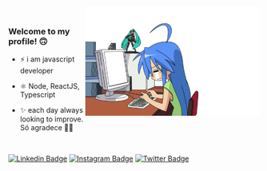 <img align="right" src="https://raw.githubusercontent.com/lcaua/lcaua/master/image/anime-computer-png-9-Transparent-Images.png" width="350"/><br>

### Welcome to my profile! 🙃

- ⚡️ i am javascript developer

- ⚛️ Node, ReactJS, Typescript

- ✨ each day always looking to improve. Só agradece 🙏🙏
<br>

[![Linkedin Badge](https://img.shields.io/badge/-LinkedIn-blue?style=flat-square&logo=Linkedin&logoColor=white&link=https://www.linkedin.com/in/lcaua/)](https://www.linkedin.com/in/lcaua/) [![Instagram Badge](https://img.shields.io/badge/-Instagram-violet?style=flat-square&logo=Instagram&logoColor=white&link=https://www.instagram.com/_lucas_caua/)](https://www.instagram.com/_lucas_caua/) [![Twitter Badge](https://img.shields.io/badge/-Twitter-blue?style=flat-square&logo=Twitter&logoColor=white&link=https://www.twitter.com/Sugoi_Desuu/)](https://www.twitter.com/Sugoi_Desuu/) 
